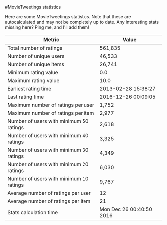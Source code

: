 #MovieTweetings statistics

Here are some MovieTweetings statistics. Note that these are autocalculated and may not be completely up to date. Any interesting stats missing here? Ping me, and I'll add them!

Metric | Value
--- | ---
Total number of ratings                 | 561,835
Number of unique users                  | 46,533
Number of unique items                  | 26,741
Minimum rating value                    | 0.0
Maximum rating value                    | 10.0
Earliest rating time                    | 2013-02-28 15:38:27
Last rating time                        | 2016-12-26 00:09:05
Maximum number of ratings per user      | 1,752
Maximum number of ratings per item      | 2,977
Number of users with minimum 50 ratings | 2,618
Number of users with minimum 40 ratings | 3,325
Number of users with minimum 30 ratings | 4,349
Number of users with minimum 20 ratings | 6,030
Number of users with minimum 10 ratings | 9,767
Average number of ratings per user      | 12
Average number of ratings per item      | 21
Stats calculation time                  | Mon Dec 26 00:40:50 2016

